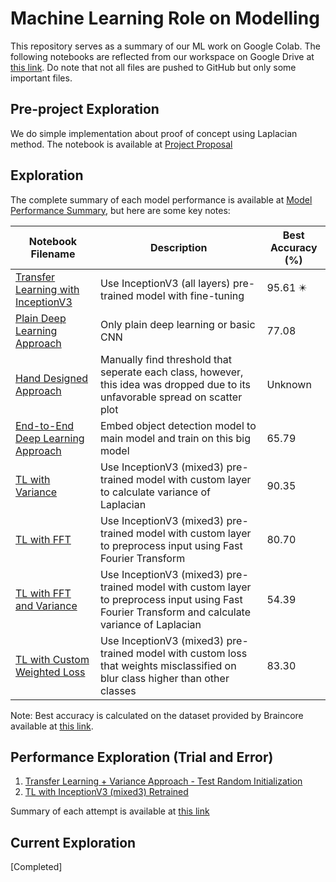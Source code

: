# Machine Learning Role on Modelling

This repository serves as a summary of our ML work on Google Colab. The following notebooks are reflected from our workspace on Google Drive at [this link](https://drive.google.com/drive/folders/1RGJoxtWvnND563kQw57r1kUIIQe5HLzu). Do note that not all files are pushed to GitHub but only some important files.

## Pre-project Exploration
We do simple implementation about proof of concept using Laplacian method. The notebook is available at [Project Proposal](https://github.com/Bangkit-Capstone-C241-BB01/BlurOrBokeh_ML_All/blob/main/Project_Proposal.ipynb)

## Exploration
The complete summary of each model performance is available at [Model Performance Summary](https://github.com/Bangkit-Capstone-C241-BB01/BlurOrBokeh_ML_All/blob/main/%5B0%5D_Model_Performance_Summary.ipynb), but here are some key notes:

| Notebook Filename | Description | Best Accuracy (%) |
|-----------------|-----------------|-----------------|
| [Transfer Learning with InceptionV3](https://github.com/Bangkit-Capstone-C241-BB01/BlurOrBokeh_ML_All/blob/main/TL_with_InceptionV3.ipynb) | Use InceptionV3 (all layers) pre-trained model with fine-tuning | 95.61 ✴️ |
| [Plain Deep Learning Approach](https://github.com/Bangkit-Capstone-C241-BB01/BlurOrBokeh_ML_All/blob/main/Plain_Deep_Learning_Approach.ipynb) | Only plain deep learning or basic CNN | 77.08 |
| [Hand Designed Approach](https://github.com/Bangkit-Capstone-C241-BB01/BlurOrBokeh_ML_All/blob/main/Hand_Designed_Approach.ipynb) | Manually find threshold that seperate each class, however, this idea was dropped due to its unfavorable spread on scatter plot | Unknown |
| [End-to-End Deep Learning Approach](https://github.com/Bangkit-Capstone-C241-BB01/BlurOrBokeh_ML_All/blob/main/End_to_End_Deep_Learning_Approach.ipynb) | Embed object detection model to main model and train on this big model | 65.79 |
| [TL with Variance](https://github.com/Bangkit-Capstone-C241-BB01/BlurOrBokeh_ML_All/blob/main/TL_with_Variance.ipynb) | Use InceptionV3 (mixed3) pre-trained model with custom layer to calculate variance of Laplacian | 90.35 |
| [TL with FFT](https://github.com/Bangkit-Capstone-C241-BB01/BlurOrBokeh_ML_All/blob/main/TL_with_FFT.ipynb) | Use InceptionV3 (mixed3) pre-trained model with custom layer to preprocess input using Fast Fourier Transform | 80.70 |
| [TL with FFT and Variance](https://github.com/Bangkit-Capstone-C241-BB01/BlurOrBokeh_ML_All/blob/main/TL_with_FFT_and_Variance.ipynb) | Use InceptionV3 (mixed3) pre-trained model with custom layer to preprocess input using Fast Fourier Transform and calculate variance of Laplacian | 54.39 |
| [TL with Custom Weighted Loss](https://github.com/Bangkit-Capstone-C241-BB01/BlurOrBokeh_ML_All/blob/main/TL_with_Custom_Weighted_Loss.ipynb) | Use InceptionV3 (mixed3) pre-trained model with custom loss that weights misclassified on blur class higher than other classes | 83.30 |

Note: Best accuracy is calculated on the dataset provided by Braincore available at [this link](https://drive.google.com/drive/u/5/folders/1clhOFdWTYSxA_DwNp-4_B9NvYzizU856).

## Performance Exploration (Trial and Error)
1. [Transfer Learning + Variance Approach - Test Random Initialization](https://github.com/Bangkit-Capstone-C241-BB01/BlurOrBokeh_ML_All/blob/main/Transfer_Learning_%2B_Variance_Approach_Test_Random_Initialization.ipynb)
2. [TL with InceptionV3 (mixed3) Retrained](https://github.com/Bangkit-Capstone-C241-BB01/BlurOrBokeh_ML_All/blob/main/TL_with_InceptionV3_(mixed3)_Retrained.ipynb)

Summary of each attempt is available at [this link](https://docs.google.com/document/d/1_wMoe67zms_sX22tSYWRSqcihyM6Hmtmuvmzmk9k07Q)

## Current Exploration
[Completed]
